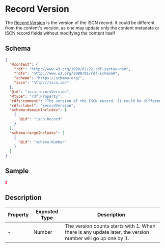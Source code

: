 # Record Version

The [Record Version](#) is the version of the ISCN record. It could be different from the content's version, as one may update only the content metadata or ISCN record fields without modifying the content itself

## Schema

```json
{
  "@context": {
    "rdf": "http://www.w3.org/1999/02/22-rdf-syntax-ns#",
    "rdfs": "http://www.w3.org/2000/01/rdf-schema#",
    "schema": "https://schema.org/",
    "iscn": "http://iscn.io/"
  },
  "@id": "iscn:recordVersion",
  "@type": "rdf:Property",
  "rdfs:comment": "The version of the ISCN record. It could be different from the content's version, as one may update only the content metadata or ISCN record fields without modifying the content itself.",
  "rdfs:label": "recordVersion",
  "schema:domainIncludes": [
    {
      "@id": "iscn:Record"
    }
  ],
  "schema:rangeIncludes": [
    {
      "@id": "schema:Number"
    }
  ]
}
```

## Sample

```json
2
```

## Description

| Property | Expected Type | Description                                                                                               |
| -------- | ------------- | --------------------------------------------------------------------------------------------------------- |
| -        | Number        | The version counts starts with 1. When there is any update later, the version number will go up one by 1. |
